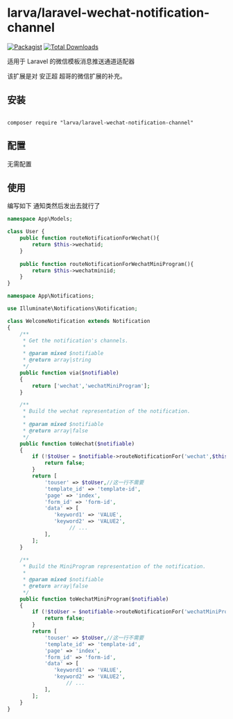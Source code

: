 # larva/laravel-wechat-notification-channel

[![Packagist](https://img.shields.io/packagist/l/larva/laravel-wechat-notification-channel.svg?maxAge=2592000)](https://packagist.org/packages/larva/laravel-wechat-notification-channel)
[![Total Downloads](https://img.shields.io/packagist/dt/larva/laravel-wechat-notification-channel.svg?style=flat-square)](https://packagist.org/packages/larva/laravel-wechat-notification-channel)

适用于 Laravel 的微信模板消息推送通道适配器

该扩展是对 安正超 超哥的微信扩展的补充。

## 安装

```shell

composer require "larva/laravel-wechat-notification-channel"
```

## 配置

无需配置

## 使用

编写如下 通知类然后发出去就行了
```php
namespace App\Models;

class User {
    public function routeNotificationForWechat(){
        return $this->wechatid;
    }
    
    public function routeNotificationForWechatMiniProgram(){
        return $this->wechatminiid;
    }
}
```

```php
namespace App\Notifications;

use Illuminate\Notifications\Notification;

class WelcomeNotification extends Notification
{
    /**
     * Get the notification's channels.
     *
     * @param mixed $notifiable
     * @return array|string
     */
    public function via($notifiable)
    {
        return ['wechat','wechatMiniProgram'];
    }

    /**
     * Build the wechat representation of the notification.
     *
     * @param mixed $notifiable
     * @return array|false
     */
    public function toWechat($notifiable)
    {
        if (!$toUser = $notifiable->routeNotificationFor('wechat',$this)) {
            return false;
        }
        return [
            'touser' => $toUser,//这一行不需要
            'template_id' => 'template-id',
            'page' => 'index',
            'form_id' => 'form-id',
            'data' => [
               'keyword1' => 'VALUE',
               'keyword2' => 'VALUE2',
                    // ...
            ],
        ];
    }
    
    /**
     * Build the MiniProgram representation of the notification.
     *
     * @param mixed $notifiable
     * @return array|false
     */
    public function toWechatMiniProgram($notifiable)
    {
        if (!$toUser = $notifiable->routeNotificationFor('wechatMiniProgram',$this)) {
            return false;
        }
        return [
            'touser' => $toUser,//这一行不需要
            'template_id' => 'template-id',
            'page' => 'index',
            'form_id' => 'form-id',
            'data' => [
               'keyword1' => 'VALUE',
               'keyword2' => 'VALUE2',
                   // ...
            ],
        ];
    }
}
```